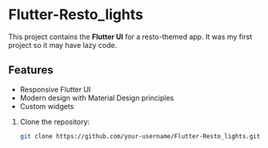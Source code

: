 # Flutter-Resto_lights

This project contains the **Flutter UI** for a resto-themed app. It was my first project so it may have lazy code. 

## Features
- Responsive Flutter UI
- Modern design with Material Design principles
- Custom widgets

1. Clone the repository:
   ```sh
   git clone https://github.com/your-username/Flutter-Resto_lights.git
